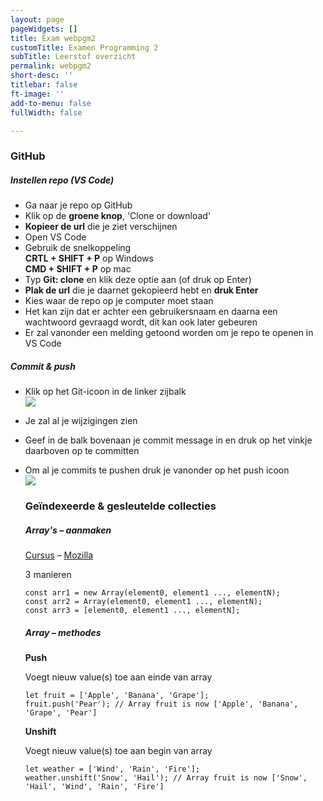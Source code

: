 ```yaml
---
layout: page
pageWidgets: []
title: Exam webpgm2
customTitle: Examen Programming 2
subTitle: Leerstof overzicht
permalink: webpgm2
short-desc: ''
titlebar: false
ft-image: ''
add-to-menu: false
fullWidth: false

---
```

### GitHub

##### Instellen repo (VS Code)

* Ga naar je repo op GitHub
* Klik op de **groene knop**, 'Clone or download'
* **Kopieer de url** die je ziet verschijnen
* Open VS Code
* Gebruik de snelkoppeling  
  **CRTL + SHIFT + P** op Windows  
  **CMD + SHIFT + P** op mac
* Typ **Git: clone** en klik deze optie aan (of druk op Enter)
* **Plak de url** die je daarnet gekopieerd hebt en **druk Enter**
* Kies waar de repo op je computer moet staan
* Het kan zijn dat er achter een gebruikersnaam en daarna een wachtwoord gevraagd wordt, dit kan ook later gebeuren
* Er zal vanonder een melding getoond worden om je repo te openen in VS Code

##### Commit & push

* Klik op het Git-icoon in de linker zijbalk  
  ![](/v1585577228/Schermafbeelding_2020-03-30_om_15.58.11_bkm0sl.png)
* Je zal al je wijzigingen zien
* Geef in de balk bovenaan je commit message in en druk op het vinkje daarboven op te committen
* Om al je commits te pushen druk je vanonder op het push icoon  
  ![](/v1585577398/Schermafbeelding_2020-03-30_om_16.09.32_tvzv8k.png)

  ### Geïndexeerde & gesleutelde collecties

  ##### Array's – aanmaken

  [Cursus](https://www.pgm.gent/webpgm-2/js_intermediate/collections_indexed.html#aanmaak-van-een-array) – [Mozilla](https://developer.mozilla.org/nl/docs/Web/JavaScript/Reference/Global_Objects/Array)

  3 manieren

      const arr1 = new Array(element0, element1 ..., elementN);
      const arr2 = Array(element0, element1 ..., elementN);
      const arr3 = [element0, element1 ..., elementN];

  ##### Array – methodes

  **Push**

  Voegt nieuw value(s) toe aan einde van array

      let fruit = ['Apple', 'Banana', 'Grape'];
      fruit.push('Pear'); // Array fruit is now ['Apple', 'Banana', 'Grape', 'Pear']

  **Unshift**

  Voegt nieuw value(s) toe aan begin van array

      let weather = ['Wind', 'Rain', 'Fire'];
      weather.unshift('Snow', 'Hail'); // Array fruit is now ['Snow', 'Hail', 'Wind', 'Rain', 'Fire']